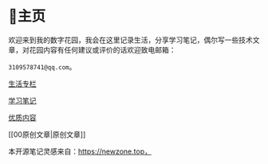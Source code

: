 # 🏡主页

欢迎来到我的数字花园，我会在这里记录生活，分享学习笔记，偶尔写一些技术文章，对花园内容有任何建议或评价的话欢迎致电邮箱：

`3109578741@qq.com`。

[生活专栏](%E7%94%9F%E6%B4%BB%E4%B8%93%E6%A0%8F.md) 

[学习笔记](%E5%AD%A6%E4%B9%A0%E7%AC%94%E8%AE%B0.md) 

[优质内容](%E4%BC%98%E8%B4%A8%E5%86%85%E5%AE%B9.md) 

[[00原创文章|原创文章]] 

本开源笔记灵感来自：https://newzone.top，